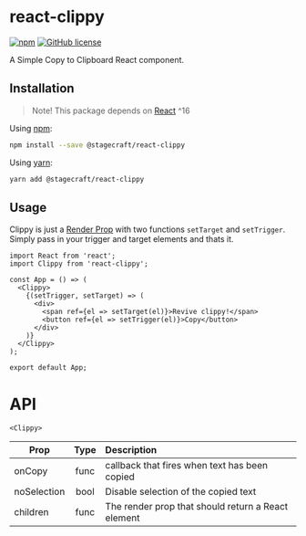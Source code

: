 # react-clippy
[![npm](https://img.shields.io/npm/v/@stagecraft/react-clippy.svg?style=flat-square)](https://www.npmjs.com/package/@stagecraft/react-clippy)
[![GitHub license](https://img.shields.io/badge/license-MIT-blue.svg?style=flat-square)](https://raw.githubusercontent.com/stagecraft/react-clippy/master/LICENCE)

A Simple Copy to Clipboard React component.

## Installation
> Note! This package depends on [React](https://facebook.github.io/react/) ^16

Using [npm](https://www.npmjs.com/):
```bash
npm install --save @stagecraft/react-clippy
```
Using [yarn](https://yarnpkg.com/en/):
```bash
yarn add @stagecraft/react-clippy
```

## Usage
Clippy is just a [Render Prop](https://cdb.reacttraining.com/use-a-render-prop-50de598f11ce) with
two functions `setTarget` and `setTrigger`. Simply pass in your trigger and target elements and thats it.
```
import React from 'react';
import Clippy from 'react-clippy';

const App = () => (
  <Clippy>
    {(setTrigger, setTarget) => (
      <div>
        <span ref={el => setTarget(el)}>Revive clippy!</span>
        <button ref={el => setTrigger(el)}>Copy</button>
      </div>
    )}
  </Clippy>
);

export default App;
```


# API
`<Clippy>`

| Prop        | Type | Description                                        |
| ----------- |:----:| :--------------------------------------------------|
| onCopy      | func | callback that fires when text has been copied      |
| noSelection | bool | Disable selection of the copied text               |
| children    | func | The render prop that should return a React element |
